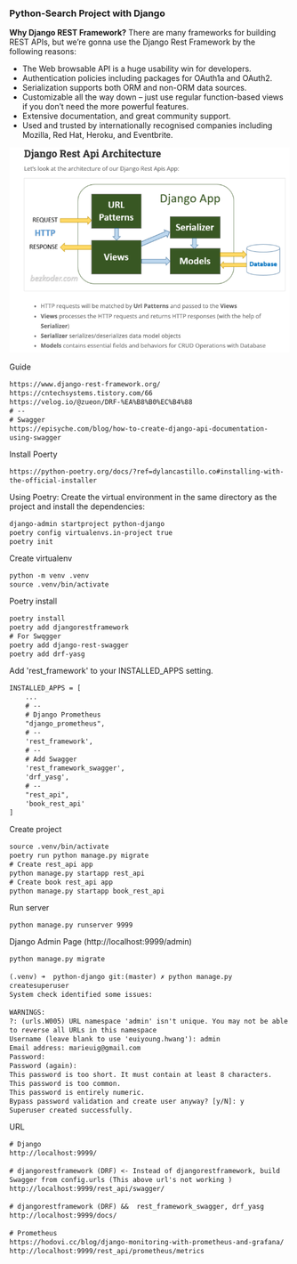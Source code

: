 ### Python-Search Project with Django

__Why Django REST Framework?__
There are many frameworks for building REST APIs, but we’re gonna use the Django Rest Framework by the following reasons:
- The Web browsable API is a huge usability win for developers.
- Authentication policies including packages for OAuth1a and OAuth2.
- Serialization supports both ORM and non-ORM data sources.
- Customizable all the way down – just use regular function-based views if you don’t need the more powerful features.
- Extensive documentation, and great community support.
- Used and trusted by internationally recognised companies including Mozilla, Red Hat, Heroku, and Eventbrite.

![Alt text](./screenshots/Django-RESTAPI-Architecture.png)

Guide
```
https://www.django-rest-framework.org/
https://cntechsystems.tistory.com/66
https://velog.io/@zueon/DRF-%EA%B8%B0%EC%B4%88
# --
# Swagger
https://episyche.com/blog/how-to-create-django-api-documentation-using-swagger
```


Install Poerty
```
https://python-poetry.org/docs/?ref=dylancastillo.co#installing-with-the-official-installer
```

Using Poetry: Create the virtual environment in the same directory as the project and install the dependencies:
```
django-admin startproject python-django
poetry config virtualenvs.in-project true
poetry init
```


Create virtualenv
```
python -m venv .venv
source .venv/bin/activate
```


Poetry install
```
poetry install
poetry add djangorestframework
# For Swqgger
poetry add django-rest-swagger
poetry add drf-yasg
```

Add 'rest_framework' to your INSTALLED_APPS setting.
```
INSTALLED_APPS = [
    ...
    # --
    # Django Prometheus
    "django_prometheus",
    # --
    'rest_framework',
    # --
    # Add Swagger
    'rest_framework_swagger',
    'drf_yasg',
    # --
    "rest_api",
    'book_rest_api'		 
]
```

Create project
```
source .venv/bin/activate
poetry run python manage.py migrate 
# Create rest_api app
python manage.py startapp rest_api
# Create book rest_api app
python manage.py startapp book_rest_api
```

Run server
```
python manage.py runserver 9999
```

Django Admin Page (http://localhost:9999/admin)
```
python manage.py migrate

(.venv) ➜  python-django git:(master) ✗ python manage.py createsuperuser
System check identified some issues:

WARNINGS:
?: (urls.W005) URL namespace 'admin' isn't unique. You may not be able to reverse all URLs in this namespace
Username (leave blank to use 'euiyoung.hwang'): admin
Email address: marieuig@gmail.com
Password: 
Password (again): 
This password is too short. It must contain at least 8 characters.
This password is too common.
This password is entirely numeric.
Bypass password validation and create user anyway? [y/N]: y
Superuser created successfully.
```

URL
```
# Django
http://localhost:9999/

# djangorestframework (DRF) <- Instead of djangorestframework, build Swagger from config.urls (This above url's not working )
http://localhost:9999/rest_api/swagger/

# djangorestframework (DRF) &&  rest_framework_swagger, drf_yasg
http://localhost:9999/docs/

# Prometheus
https://hodovi.cc/blog/django-monitoring-with-prometheus-and-grafana/
http://localhost:9999/rest_api/prometheus/metrics
```